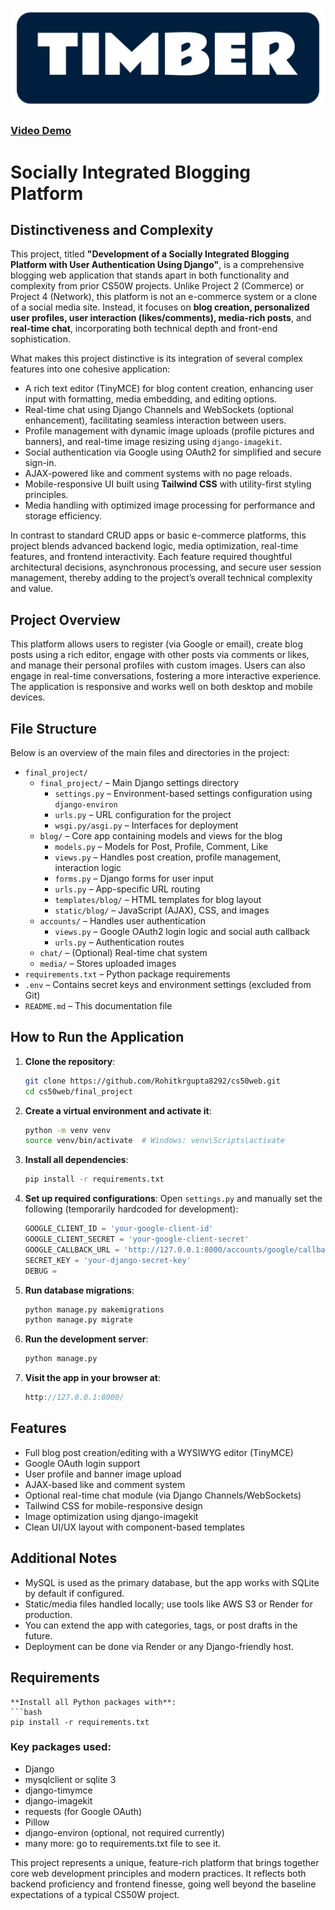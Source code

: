 ![Final Project](./static/timber.png)

### [Video Demo](https://www.youtube.com/watch?v=nIerhgwcPNk)

# Socially Integrated Blogging Platform

## Distinctiveness and Complexity

This project, titled **"Development of a Socially Integrated Blogging Platform with User Authentication Using Django"**, is a comprehensive blogging web application that stands apart in both functionality and complexity from prior CS50W projects. Unlike Project 2 (Commerce) or Project 4 (Network), this platform is not an e-commerce system or a clone of a social media site. Instead, it focuses on **blog creation, personalized user profiles, user interaction (likes/comments), media-rich posts**, and **real-time chat**, incorporating both technical depth and front-end sophistication.

What makes this project distinctive is its integration of several complex features into one cohesive application:

- A rich text editor (TinyMCE) for blog content creation, enhancing user input with formatting, media embedding, and editing options.
- Real-time chat using Django Channels and WebSockets (optional enhancement), facilitating seamless interaction between users.
- Profile management with dynamic image uploads (profile pictures and banners), and real-time image resizing using `django-imagekit`.
- Social authentication via Google using OAuth2 for simplified and secure sign-in.
- AJAX-powered like and comment systems with no page reloads.
- Mobile-responsive UI built using **Tailwind CSS** with utility-first styling principles.
- Media handling with optimized image processing for performance and storage efficiency.

In contrast to standard CRUD apps or basic e-commerce platforms, this project blends advanced backend logic, media optimization, real-time features, and frontend interactivity. Each feature required thoughtful architectural decisions, asynchronous processing, and secure user session management, thereby adding to the project’s overall technical complexity and value.

## Project Overview

This platform allows users to register (via Google or email), create blog posts using a rich editor, engage with other posts via comments or likes, and manage their personal profiles with custom images. Users can also engage in real-time conversations, fostering a more interactive experience. The application is responsive and works well on both desktop and mobile devices.

## File Structure

Below is an overview of the main files and directories in the project:

- `final_project/`
  - `final_project/` – Main Django settings directory
    - `settings.py` – Environment-based settings configuration using `django-environ`
    - `urls.py` – URL configuration for the project
    - `wsgi.py/asgi.py` – Interfaces for deployment
  - `blog/` – Core app containing models and views for the blog
    - `models.py` – Models for Post, Profile, Comment, Like
    - `views.py` – Handles post creation, profile management, interaction logic
    - `forms.py` – Django forms for user input
    - `urls.py` – App-specific URL routing
    - `templates/blog/` – HTML templates for blog layout
    - `static/blog/` – JavaScript (AJAX), CSS, and images
  - `accounts/` – Handles user authentication
    - `views.py` – Google OAuth2 login logic and social auth callback
    - `urls.py` – Authentication routes
  - `chat/` – (Optional) Real-time chat system
  - `media/` – Stores uploaded images
- `requirements.txt` – Python package requirements
- `.env` – Contains secret keys and environment settings (excluded from Git)
- `README.md` – This documentation file

## How to Run the Application

1. **Clone the repository**:
   ```bash
   git clone https://github.com/Rohitkrgupta8292/cs50web.git
   cd cs50web/final_project

2. **Create a virtual environment and activate it**:
   ```bash
   python -m venv venv
   source venv/bin/activate  # Windows: venv\Scripts\activate

3. **Install all dependencies**:
   ```bash
   pip install -r requirements.txt

4. **Set up required configurations**:
   Open `settings.py` and manually set the following (temporarily hardcoded for development):

   ```python
   GOOGLE_CLIENT_ID = 'your-google-client-id'
   GOOGLE_CLIENT_SECRET = 'your-google-client-secret'
   GOOGLE_CALLBACK_URL = 'http://127.0.0.1:8000/accounts/google/callback/'
   SECRET_KEY = 'your-django-secret-key'
   DEBUG = 
   
5. **Run database migrations**:
   ```bash
   python manage.py makemigrations
   python manage.py migrate

6. **Run the development server**:
   ```bash
   python manage.py 
   
7. **Visit the app in your browser at**:
   ```cpp
   http://127.0.0.1:8000/

## Features

- Full blog post creation/editing with a WYSIWYG editor (TinyMCE)
- Google OAuth login support
- User profile and banner image upload
- AJAX-based like and comment system
- Optional real-time chat module (via Django Channels/WebSockets)
- Tailwind CSS for mobile-responsive design
- Image optimization using django-imagekit
- Clean UI/UX layout with component-based templates

## Additional Notes

- MySQL is used as the primary database, but the app works with SQLite by default if configured.
- Static/media files handled locally; use tools like AWS S3 or Render for production.
- You can extend the app with categories, tags, or post drafts in the future.
- Deployment can be done via Render or any Django-friendly host.

## Requirements

    **Install all Python packages with**:
    ```bash
    pip install -r requirements.txt

### Key packages used:
- Django
- mysqlclient or sqlite 3
- django-timymce
- django-imagekit
- requests (for Google OAuth)
- Pillow
- django-environ (optional, not required currently)
- many more: go to requirements.txt file to see it.

This project represents a unique, feature-rich platform that brings together core web development principles and modern practices. It reflects both backend proficiency and frontend finesse, going well beyond the baseline expectations of a typical CS50W project.